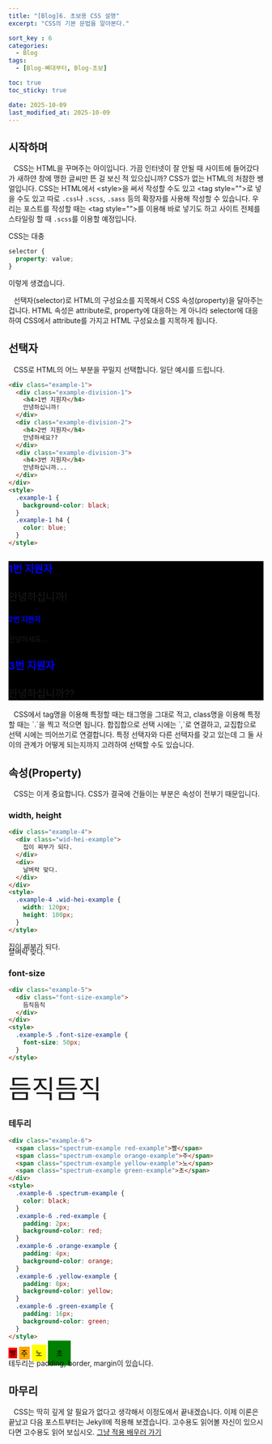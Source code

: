 ```yaml
---
title: "[Blog]6. 초보용 CSS 설명"
excerpt: "CSS의 기본 문법을 알아본다."

sort_key : 6
categories:
  - Blog
tags:
  - [Blog-뼈대부터, Blog-초보]

toc: true
toc_sticky: true

date: 2025-10-09
last_modified_at: 2025-10-09
---
```

## 시작하며
⠀CSS는 HTML을 꾸며주는 아이입니다. 가끔 인터넷이 잘 안될 때 사이트에 들어갔다가 새하얀 창에 맹한 글씨만 뜬 걸 보신 적 있으십니까? CSS가 없는 HTML의 처참한 쌩얼입니다. CSS는 HTML에서 \<style>을 써서 작성할 수도 있고 \<tag style="">로 넣을 수도 있고 따로 `.css`나 `.scss`, `.sass` 등의 확장자를 사용해 작성할 수 있습니다. 우리는 포스트를 작성할 때는 \<tag style="">를 이용해 바로 넣기도 하고 사이트 전체를 스타일링 할 때 `.scss`를 이용할 예정입니다.

CSS는 대충
```scss
selector {
  property: value;
}
```
이렇게 생겼습니다.

⠀선택자(selector)로 HTML의 구성요소를 지목해서 CSS 속성(property)을 달아주는 겁니다. HTML 속성은 attribute로, property에 대응하는 게 아니라 selector에 대응하여 CSS에서 attribute를 가지고 HTML 구성요소를 지목하게 됩니다.

## 선택자
⠀CSS로 HTML의 어느 부분을 꾸밀지 선택합니다. 일단 예시를 드립니다.
```html
<div class="example-1">
  <div class="example-division-1">
    <h4>1번 지원자</h4>
    안녕하십니까!
  </div>
  <div class="example-division-2">
    <h4>2번 지원자</h4>
    안녕하세요??
  </div>
  <div class="example-division-3">
    <h4>3번 지원자</h4>
    안녕하십니까...
  </div>
</div>
<style>
  .example-1 {
    background-color: black;
  }
  .example-1 h4 {
    color: blue;
  }
</style>
```
<div class="example-1">
  <div class="example-division-1">
    <h4>1번 지원자</h4>
    안녕하십니까!
  </div>
  <div class="example-division-2">
    <h4>2번 지원자</h4>
    안녕하세요...
  </div>
  <div class="example-division-3">
    <h4>3번 지원자</h4>
    안녕하십니까??
  </div>
</div>
<style>
  .example-1 {
    background-color: black;
  }
  .example-1 h4 {
    color: blue;
  }
  .example-1 .example-division-1,
  .example-1 .example-division-3 {
    font-size: 20px;
  }
</style>
<br>
⠀CSS에서 tag명을 이용해 특정할 때는 태그명을 그대로 적고, class명을 이용해 특정할 때는 `.`을 찍고 적으면 됩니다. 합집합으로 선택 시에는 `,`로 연결하고, 교집합으로 선택 시에는 띄어쓰기로 연결합니다. 특정 선택자와 다른 선택자를 갖고 있는데 그 둘 사이의 관계가 어떻게 되는지까지 고려하여 선택할 수도 있습니다.

## 속성(Property)
⠀CSS는 이게 중요합니다. CSS가 결국에 건들이는 부분은 속성이 전부기 때문입니다.
### width, height
```html
<div class="example-4">
  <div class="wid-hei-example">
    집이 찌부가 되다.
  </div>
  <div>
    날벼락 맞다.
  </div>
</div>
<style>
  .example-4 .wid-hei-example {
    width: 120px;
    height: 100px;
  }
</style>
```
<div class="example-4">
  <div class="wid-hei-example">
    집이 찌부가 되다.
  </div>
  <div>
    날벼락 맞다.
  </div>
</div>
<style>
  .example-4 .wid-hei-example {
    width: 120px;
    height: 10px;
  }
</style>

### font-size
```html
<div class="example-5">
  <div class="font-size-example">
    듬직듬직
  </div>
</div>
<style>
  .example-5 .font-size-example {
    font-size: 50px;
  }
</style>
```
<div class="example-5">
  <div class="font-size-example">
    듬직듬직
  </div>
</div>
<style>
  .example-5 .font-size-example {
    font-size: 50px;
  }
</style>

### 테두리

```html
<div class="example-6">
  <span class="spectrum-example red-example">빨</span>
  <span class="spectrum-example orange-example">주</span>
  <span class="spectrum-example yellow-example">노</span>
  <span class="spectrum-example green-example">초</span>
</div>
<style>
  .example-6 .spectrum-example {
    color: black;
  }
  .example-6 .red-example {
    padding: 2px;
    background-color: red;
  }
  .example-6 .orange-example {
    padding: 4px;
    background-color: orange;
  }
  .example-6 .yellow-example {
    padding: 8px;
    background-color: yellow;
  }
  .example-6 .green-example {
    padding: 16px;
    background-color: green;
  }
</style>
```
<div class="example-6">
  <span class="spectrum-example red-example">빨</span>
  <span class="spectrum-example orange-example">주</span>
  <span class="spectrum-example yellow-example">노</span>
  <span class="spectrum-example green-example">초</span>
</div>
<style>
  .example-6 .spectrum-example {
    color: black;
  }
  .example-6 .red-example {
    padding: 2px;
    background-color: red;
  }
  .example-6 .orange-example {
    padding: 4px;
    background-color: orange;
  }
  .example-6 .yellow-example {
    padding: 8px;
    background-color: yellow;
  }
  .example-6 .green-example {
    padding: 16px;
    background-color: green;
  }
</style>
테두리는 padding, border, margin이 있습니다.

## 마무리
⠀CSS는 딱히 깊게 알 필요가 없다고 생각해서 이정도에서 끝내겠습니다. 이제 이론은 끝났고 다음 포스트부터는 Jekyll에 적용해 보겠습니다. 고수용도 읽어볼 자신이 있으시다면 고수용도 읽어 보십시오. [그냥 적용 배우러 가기]()